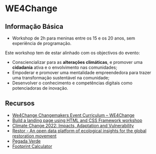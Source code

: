 # WE4Change

## Informação Básica

- Workshop de 2h para meninas entre os 15 e os 20 anos, sem experiência de programação.

Este workshop tem de estar alinhado com os objectivos do evento:
- Consciencializar para as **alterações climáticas**, e promover uma **cidadania** ativa e o envolvimento nas comunidades;
- Empoderar e promover uma mentalidade empreendedora para trazer uma transformação sustentável na comunidade;
- Desenvolver o conhecimento e competências digitais como potenciadoras de inovação.

## Recursos

- [We4Change Changemakers Event Curriculum – WE4Change](http://we4change.eu/we4change-changemakers-event-curriculum/)
- [Build a landing page using HTML and CSS Framework workshop](http://we4change.eu/wp-content/uploads/2022/03/4.-Build-a-Landing-Web-Page_workshop-instructions.pdf)
- [Climate Change 2022: Impacts, Adaptation and Vulnerability](https://www.ipcc.ch/report/ar6/wg2/)
- [Restor - An open data platform of ecological insights for the global restoration movement](https://restor.eco/)
- [Pegada Verde](https://pegadaverde.pt/pt_pt/?gclid=Cj0KCQjwhqaVBhCxARIsAHK1tiPwRfzB0HBOb-_0QHln9e3_Kbgz5RLfC7767FcxH2_5LSp0KbgJ7d0aAopWEALw_wcB)
- [Footprint Calculator](https://www.footprintcalculator.org/)

